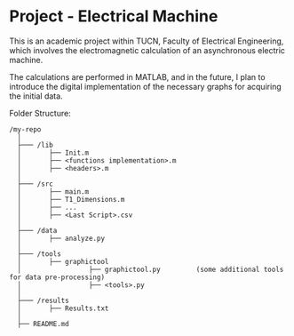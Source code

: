 
# Project - Electrical Machine 

This is an academic project within TUCN, Faculty of Electrical Engineering, 
which involves the electromagnetic calculation of an asynchronous electric machine.  

The calculations are performed in MATLAB, and in the future, I plan to introduce the digital implementation of the necessary graphs for acquiring the initial data.

Folder Structure:
```structured text
/my-repo
  │
  ├─── /lib
  │       ├── Init.m
  │       ├── <functions implementation>.m
  │       ├── <headers>.m
  │
  ├─── /src
  │       ├── main.m
  │       ├── T1_Dimensions.m
  │       ├── ...
  │       ├── <Last Script>.csv
  │
  ├─── /data
  │       ├── analyze.py
  │
  ├─── /tools
  │       ├── graphictool
  │                 ├── graphictool.py         (some additional tools for data pre-processing)
  │                 ├── <tools>.py
  │
  ├─── /results
  │       ├── Results.txt
  │
  ├── README.md

```
